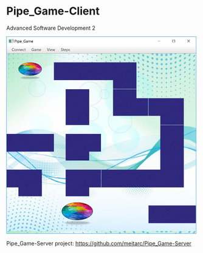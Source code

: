 # Pipe_Game-Client
Advanced Software Development 2

<img src="https://github.com/meitarc/Pipe_Game-Client/blob/master/%E2%80%8F%E2%80%8Fpipe-game.PNG" width="500">

Pipe_Game-Server project:
https://github.com/meitarc/Pipe_Game-Server
